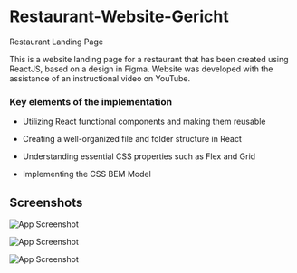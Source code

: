 # Restaurant-Website-Gericht
Restaurant Landing Page

This is a website landing page for a restaurant that has been created using ReactJS, based on a design in Figma. Website was developed with the assistance of an instructional video on YouTube. 


### Key elements of the implementation

- Utilizing React functional components and making them reusable

- Creating a well-organized file and folder structure in React
- Understanding essential CSS properties such as Flex and Grid
-  Implementing the CSS BEM Model



## Screenshots

![App Screenshot](https://user-images.githubusercontent.com/105911315/220354248-a4b49a54-2dae-47b4-9216-e6332d0dc78c.png)

![App Screenshot](https://user-images.githubusercontent.com/105911315/220354870-d37e2b89-8bc6-4e32-ac5c-32c52451960d.png)

![App Screenshot](https://user-images.githubusercontent.com/105911315/220354912-7e2237a8-3a2f-4a96-ac38-7c659d7e5970.png)

